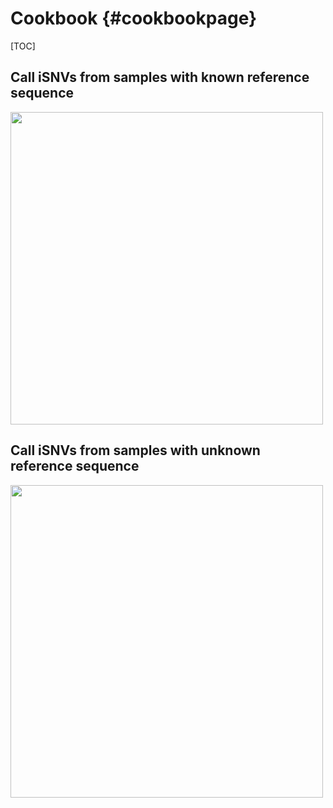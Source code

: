 Cookbook {#cookbookpage}
============

[TOC]

Call iSNVs from samples with known reference sequence
-----------------------------------------------------

<img src="https://raw.githubusercontent.com/gkarthik/IVAR/master/pipeline/pipeline.png" width="500" />


Call iSNVs from samples with unknown reference sequence
-------------------------------------------------------

<img src="https://raw.githubusercontent.com/gkarthik/IVAR/master/pipeline_field/pipeline_field.png" width="500" />
